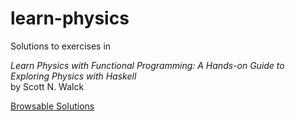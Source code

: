 # learn-physics

Solutions to exercises in

*Learn Physics with Functional Programming: A Hands-on Guide to Exploring Physics with Haskell* \
by Scott N. Walck

[Browsable Solutions](https://ezoerner.github.io/solutions-learn-physics-with-fp/)